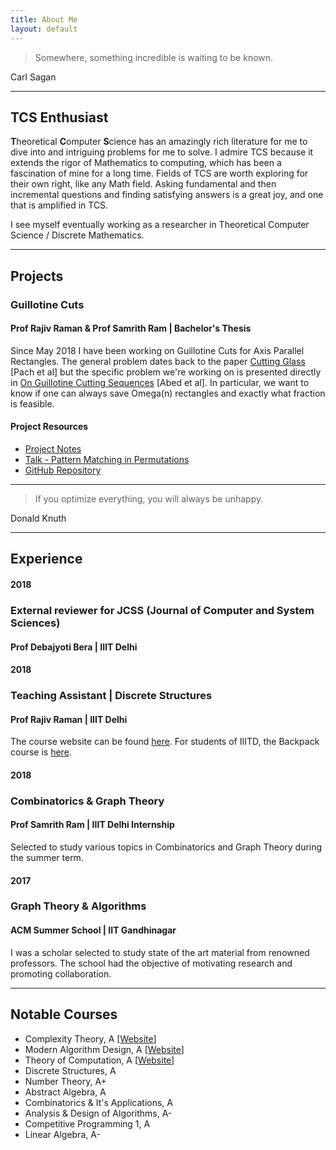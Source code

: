 ```yaml
---
title: About Me
layout: default
---
```


> Somewhere, something incredible is waiting to be known.

Carl Sagan

___

TCS Enthusiast
------
**T**heoretical **C**omputer **S**cience has an amazingly rich literature for me to dive into and intriguing problems for me to solve. I admire TCS because it extends the rigor of Mathematics to computing, which has been a fascination of mine for a long time. Fields of TCS are worth exploring for their own right, like any Math field. Asking fundamental and then incremental questions and finding satisfying answers is a great joy, and one that is amplified in TCS.

I see myself eventually working as a researcher in Theoretical Computer Science / Discrete Mathematics.

___

Projects
------
### Guillotine Cuts
#### Prof Rajiv Raman & Prof Samrith Ram | Bachelor's Thesis
Since May 2018 I have been working on Guillotine Cuts for Axis Parallel Rectangles. The general problem dates back to the paper [Cutting Glass](https://dl.acm.org/citation.cfm?id=336223) [Pach et al] but the specific problem we're working on is presented directly in [On Guillotine Cutting Sequences](http://drops.dagstuhl.de/opus/volltexte/2015/5291/) [Abed et al]. In particular, we want to know if one can always save Omega(n) rectangles and exactly what fraction is feasible.

#### Project Resources

- [Project Notes](https://drive.google.com/file/d/1jIO42yqXNnvBV0but5ltBkpygqLOCK0j/view?usp=sharing)
- [Talk - Pattern Matching in Permutations](https://drive.google.com/file/d/0B6YcTGvq8kkBTzNlRlJFbmEtY3BhUnZVNThNOTl4SklzRTZB/view?usp=sharing)
- [GitHub Repository](https://github.com/siddjai/GuillotineCuts)

___

> If you optimize everything, you will always be unhappy.

Donald Knuth

___

## Experience

#### 2018
### External reviewer for JCSS (Journal of Computer and System Sciences)
#### Prof Debajyoti Bera | IIIT Delhi

#### 2018
### Teaching Assistant | Discrete Structures
####  Prof Rajiv Raman | IIIT Delhi 
The course website can be found [here](https://sites.google.com/a/iiitd.ac.in/discrete-structures).
For students of IIITD, the Backpack course is [here](https://www.usebackpack.com/iiitd/m2018/mth210).

#### 2018
### Combinatorics & Graph Theory
####  Prof Samrith Ram | IIIT Delhi Internship
Selected to study various topics in Combinatorics and Graph Theory during the summer term.


#### 2017
### Graph Theory & Algorithms
#### ACM Summer School | IIT Gandhinagar
I was a scholar selected to study state of the art material from renowned professors. The school had the objective of motivating research and promoting collaboration. 

___

Notable Courses
------

 - Complexity Theory, A [[Website](https://sites.google.com/a/iiitd.ac.in/cse621m18/)]
 - Modern Algorithm Design, A [[Website](https://sites.google.com/a/iiitd.ac.in/mad18/home)]
 - Theory of Computation, A [[Website](https://sites.google.com/a/iiitd.ac.in/cse322-w17/)]
 - Discrete Structures, A
 - Number Theory, A+ 
 - Abstract Algebra, A
 - Combinatorics & It's Applications, A
 - Analysis & Design of Algorithms, A-
 - Competitive Programming 1, A
 - Linear Algebra, A-
